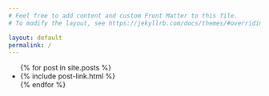 ```yaml
---
# Feel free to add content and custom Front Matter to this file.
# To modify the layout, see https://jekyllrb.com/docs/themes/#overriding-theme-defaults

layout: default
permalink: /
---
```


<ul>
  {% for post in site.posts %}
    <li>
      {% include post-link.html %}
    </li>
  {% endfor %}
</ul>
